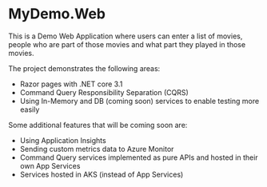 # MyDemo.Web
This is a Demo Web Application where users can enter a list of movies, people who are part of those movies and what part they played in those movies.

The project demonstrates the following areas:
* Razor pages with .NET core 3.1
* Command Query Responsibility Separation (CQRS)
* Using In-Memory and DB (coming soon) services to enable testing more easily

Some additional features that will be coming soon are:
* Using Application Insights
* Sending custom metrics data to Azure Monitor
* Command Query services implemented as pure APIs and hosted in their own App Services
* Services hosted in AKS (instead of App Services)
